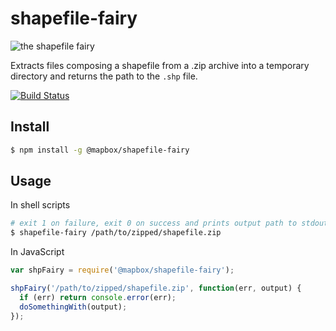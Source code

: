 # shapefile-fairy

![the shapefile fairy](https://cloud.githubusercontent.com/assets/83384/4899176/353c1124-6419-11e4-9d3c-6c84f4da4148.png)

Extracts files composing a shapefile from a .zip archive into a temporary directory and returns the path to the `.shp` file.

[![Build Status](https://travis-ci.com/mapbox/shapefile-fairy.svg?branch=master)](https://travis-ci.com/mapbox/shapefile-fairy)

## Install

```sh
$ npm install -g @mapbox/shapefile-fairy
```

## Usage

In shell scripts
```sh
# exit 1 on failure, exit 0 on success and prints output path to stdout
$ shapefile-fairy /path/to/zipped/shapefile.zip
```

In JavaScript
```javascript
var shpFairy = require('@mapbox/shapefile-fairy');

shpFairy('/path/to/zipped/shapefile.zip', function(err, output) {
  if (err) return console.error(err);
  doSomethingWith(output);
});
```
